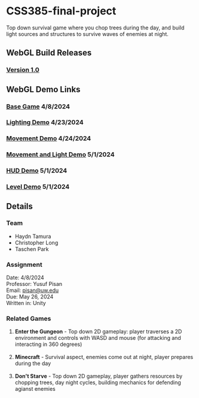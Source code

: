 # CSS385-final-project
Top down survival game where you chop trees during the day, and build light sources and structures to survive waves of enemies at night.

## WebGL Build Releases
### [Version 1.0](https://trolllemon.github.io/CSS385-final-project/Builds/PRODUCTION/)

## WebGL Demo Links
### [Base Game](https://trolllemon.github.io/CSS385-final-project/Builds/BaseDemo) 4/8/2024
### [Lighting Demo](https://trolllemon.github.io/CSS385-final-project/Builds/LightingDemo/) 4/23/2024
### [Movement Demo](https://trolllemon.github.io/CSS385-final-project/Builds/MovementDemo/) 4/24/2024
### [Movement and Light Demo](https://trolllemon.github.io/CSS385-final-project/Builds/MovementAndLighting/) 5/1/2024
### [HUD Demo](https://trolllemon.github.io/CSS385-final-project/Builds/CraftingHUDDemo/) 5/1/2024
### [Level Demo](https://trolllemon.github.io/CSS385-final-project/Builds/ConceptLevel) 5/1/2024

## Details

### Team
* Haydn Tamura<br>
* Christopher Long<br>
* Taschen Park<br>

### Assignment
Date: 4/8/2024<br>
Professor: Yusuf Pisan<br>
Email: pisan@uw.edu<br>
Due: May 26, 2024<br>
Written in: Unity<br>

### Related Games
1. **Enter the Gungeon** - Top down 2D gameplay: player traverses a 2D environment and controls with WASD and mouse (for attacking and interacting in 360 degrees) <br><br>
1. **Minecraft** - Survival aspect, enemies come out at night, player prepares during the day <br><br>
1. **Don't Starve** - Top down 2D gameplay, player gathers resources by chopping trees, day night cycles, building mechanics for defending agianst enemies

